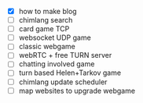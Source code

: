 ---
---

- [x] how to make blog
- [ ] chimlang search
- [ ] card game TCP
- [ ] websocket UDP game
- [ ] classic webgame
- [ ] webRTC + free TURN server
- [ ] chatting involved game
- [ ] turn based Helen+Tarkov game
- [ ] chimlang update scheduler
- [ ] map websites to upgrade webgame
